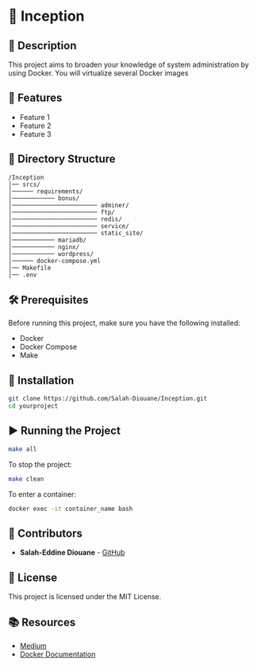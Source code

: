 # 📌 Inception

## 📝 Description
This project aims to broaden your knowledge of system administration by using Docker.
You will virtualize several Docker images

## 🚀 Features
- Feature 1
- Feature 2
- Feature 3

## 📂 Directory Structure
```
/Inception
│── srcs/
│────── requirements/
│──────────── bonus/
│──────────────────────── adminer/
│──────────────────────── ftp/
│──────────────────────── redis/
│──────────────────────── service/
│──────────────────────── static_site/
│──────────── mariadb/
│──────────── nginx/
│──────────── wordpress/
│────── docker-compose.yml
│── Makefile
│── .env
```

## 🛠 Prerequisites
Before running this project, make sure you have the following installed:
- Docker
- Docker Compose
- Make

## 🔧 Installation
```bash
git clone https://github.com/Salah-Diouane/Inception.git
cd yourproject
```

## ▶️ Running the Project
```bash
make all
```

To stop the project:
```bash
make clean
```
To enter a container:
```bash
docker exec -it container_name bash
```


## 👤 Contributors
- **Salah-Eddine Diouane** - [GitHub](https://github.com/salah-diouane)

## 📜 License
This project is licensed under the MIT License.

## 📚 Resources
- [Medium](https://medium.com/@salahdiouane964/8e0ad67e0eb4)
- [Docker Documentation](https://docs.docker.com/)

